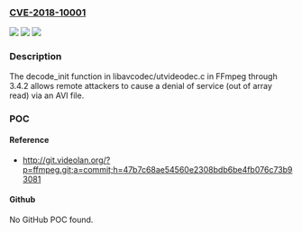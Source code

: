 ### [CVE-2018-10001](https://cve.mitre.org/cgi-bin/cvename.cgi?name=CVE-2018-10001)
![](https://img.shields.io/static/v1?label=Product&message=n%2Fa&color=blue)
![](https://img.shields.io/static/v1?label=Version&message=n%2Fa&color=blue)
![](https://img.shields.io/static/v1?label=Vulnerability&message=n%2Fa&color=brighgreen)

### Description

The decode_init function in libavcodec/utvideodec.c in FFmpeg through 3.4.2 allows remote attackers to cause a denial of service (out of array read) via an AVI file.

### POC

#### Reference
- http://git.videolan.org/?p=ffmpeg.git;a=commit;h=47b7c68ae54560e2308bdb6be4fb076c73b93081

#### Github
No GitHub POC found.

